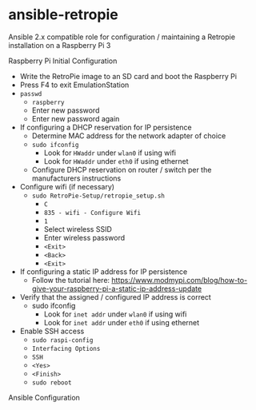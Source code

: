 # ansible-retropie
Ansible 2.x compatible role for configuration / maintaining a Retropie installation on a Raspberry Pi 3

Raspberry Pi Initial Configuration

  - Write the RetroPie image to an SD card and boot the Raspberry Pi
  - Press F4 to exit EmulationStation
  - `passwd`
    - `raspberry`
    - Enter new password
    - Enter new password again
  - If configuring a DHCP reservation for IP persistence
    - Determine MAC address for the network adapter of choice
    - `sudo ifconfig`
      - Look for `HWaddr` under `wlan0` if using wifi
      - Look for `HWaddr` under `eth0` if using ethernet
    - Configure DHCP reservation on router / switch per the manufacturers instructions
  - Configure wifi (if necessary)
    - `sudo RetroPie-Setup/retropie_setup.sh`
      - `C`
      - `835 - wifi - Configure Wifi`
      - `1`
      - Select wireless SSID
      - Enter wireless password
      - `<Exit>`
      - `<Back>`
      - `<Exit>`
  - If configuring a static IP address for IP persistence
    - Follow the tutorial here:  https://www.modmypi.com/blog/how-to-give-your-raspberry-pi-a-static-ip-address-update
  - Verify that the assigned / configured IP address is correct
    - sudo ifconfig
      - Look for `inet addr` under `wlan0` if using wifi
      - Look for `inet addr` under `eth0` if using ethernet
  - Enable SSH access
    - `sudo raspi-config`
    - `Interfacing Options`
    - `SSH`
    - `<Yes>`
    - `<Finish>`
    - `sudo reboot`

Ansible Configuration
